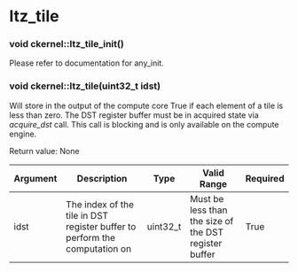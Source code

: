 # ltz_tile

### void ckernel::ltz_tile_init()

Please refer to documentation for any_init. 

### void ckernel::ltz_tile(uint32_t idst)

Will store in the output of the compute core True if each element of a tile is less than zero. The DST register buffer must be in acquired state via *acquire_dst* call. This call is blocking and is only available on the compute engine.

Return value: None

| Argument      | Description                                                                | Type      | Valid Range                                           | Required       |
|---------------|----------------------------------------------------------------------------|-----------|-------------------------------------------------------|----------------|
| idst          | The index of the tile in DST register buffer to perform the computation on | uint32_t  | Must be less than the size of the DST register buffer | True           |
